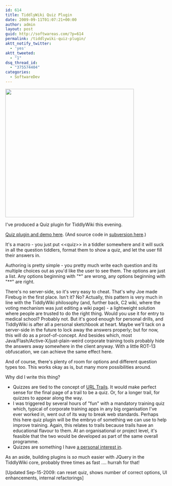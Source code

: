 ```yaml
---
id: 614
title: TiddlyWiki Quiz Plugin
date: 2009-09-11T01:07:21+00:00
author: admin
layout: post
guid: http://softwareas.com/?p=614
permalink: /tiddlywiki-quiz-plugin/
aktt_notify_twitter:
  - 'yes'
aktt_tweeted:
  - "1"
dsq_thread_id:
  - "375574404"
categories:
  - SoftwareDev
---
```

<a href="http://tiddlywiki.mahemoff.com/QuizPlugin.html"><img src="http://img.skitch.com/20090911-kq744xf5dx5eas1unrtk96qyw3.jpg"  style="width: 400px;" /></a>

I've produced a Quiz plugin for TiddlyWiki this evening.

<a href="http://tiddlywiki.mahemoff.com/QuizPlugin.html">Quiz plugin and demo here</a>. (And source code in <a href="http://svn.tiddlywiki.org/Trunk/contributors/MichaelMahemoff/plugins/QuizPlugin/">subversion here</a>.)

It's a macro - you just put &lt;&lt;quiz&gt;&gt; in a tiddler somewhere and it will suck in all the question tiddlers, format them to show a quiz, and let the user fill their answers in.

Authoring is pretty simple - you pretty much write each question and its multiple choices out as you'd like the user to see them. The options are just a list. Any options beginning with "*" are wrong, any options beginning with "**" are right.

There's no server-side, so it's very easy to cheat. That's why Joe made Firebug in the first place. Isn't it? No? Actually, this pattern is very much in line with the TiddlyWiki philosophy (and, further back, C2 wiki, where the voting mechanism was just editing a wiki page) - a lightweight solution where people are trusted to do the right thing. Would you use it for entry to medical school? Probably not. But it's good enough for personal drills, and TiddlyWiki is after all a personal sketchbook at heart. Maybe we'll tack on a server-side in the future to lock away the answers properly; but for now, this will do as a proof-of-concept. And besides which, most Java/Flash/Active-X/just-plain-weird corporate training tools probably hide the answers away somewhere in the client anyway. With a little ROT-13 obfuscation, we can achieve the same effect here.

And of course, there's plenty of room for options and different question types too. This works okay as is, but many more possibilities around.

Why did I write this thing?

* Quizzes are tied to the concept of <a href="http://softwareas.com/as-we-may-think-url-trails">URL Trails</a>. It would make perfect sense for the final page of a trail to be a quiz. Or, for a longer trail, for quizzes to appear along the way.
* I was triggered by several hours of "fun" with a mandatory training quiz which, typical of corporate training apps in any big organisation I've ever worked in, went out of its way to break web standards. Perhaps this here quiz plugin will be the embryo of something we can use to help improve training. Again, this relates to trails because trails have an educational flavour to them. At an organisational or project level, it's feasible that the two would be developed as part of the same overall programme.
* Quizzes are something I have <a href="http://softwareas.com/quizr-quizzes-20">a personal interest in</a>.

As an aside, building plugins is *so* much easier with JQuery in the TiddlyWiki core, probably three times as fast .... hurrah for that!

[Updated Sep-15-2009: can reset quiz, shows number of correct options, UI enhancements, internal refactorings]